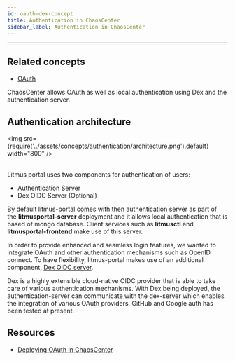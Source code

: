 ```yaml
---
id: oauth-dex-concept
title: Authentication in ChaosCenter
sidebar_label: Authentication in ChaosCenter
---
```


---

## Related concepts

- [OAuth](https://oauth.net/specs/)

ChaosCenter allows OAuth as well as local authentication using Dex and the authentication server.


## Authentication architecture

<img src={require('../assets/concepts/authentication/architecture.png').default} width="800" /><br/><br/>


Litmus portal uses two components for authentication of users:

- Authentication Server
- Dex OIDC Server (Optional)

By default litmus-portal comes with then authentication server as part of the **litmusportal-server** deployment and it allows local authentication that is based of mongo database. Client services such as **litmusctl** and **litmusportal-frontend** make use of this server.

In order to provide enhanced and seamless login features, we wanted to integrate OAuth and other authentication mechanisms such as OpenID connect. To have flexibility, litmus-portal makes use of an additional component, [Dex OIDC server](https://dexidp.io/).

Dex is a highly extensible cloud-native OIDC provider that is able to take care of various authentication mechanisms. With Dex being deployed, the authentication-server can communicate with the dex-server which enables the integration of various OAuth providers. GitHub and Google auth has been tested at present.


## Resources

- [Deploying OAuth in ChaosCenter](../user-guides/chaoscenter-oauth-dex-installation.md)









